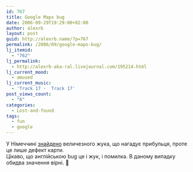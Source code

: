 ```yaml
---
id: 767
title: Google Maps bug
date: 2006-09-29T19:29:00+02:00
author: alexrb
layout: post
guid: http://alexrb.name/?p=767
permalink: /2006/09/google-maps-bug/
lj_itemid:
  - "762"
lj_permalink:
  - http://alexrb-aka-ral.livejournal.com/195214.html
lj_current_mood:
  - amused
lj_current_music:
  - 'Track 17 -  Track 17'
post_views_count:
  - "6"
categories:
  - Lost-and-found
tags:
  - fun
  - google
---
```

У Німеччині [знайдено](http://maps.google.com/maps?p=&c=&t=k&hl=en&ll=48.857635,10.20529&z=17) величезного жука, що нагадує прибульця, проте це лише дефект карти.  
Цікаво, що англійською bug це і жук, і помилка. В даному випадку обидва значення вірні. 🙂